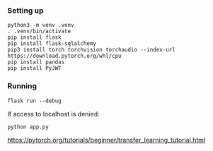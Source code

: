 ### Setting up
```
python3 -m venv .venv
. .venv/bin/activate
pip install flask
pip install flask-sqlalchemy
pip3 install torch torchvision torchaudio --index-url https://download.pytorch.org/whl/cpu
pip install pandas
pip install PyJWT

```

### Running


```
flask run --debug 
```

If access to localhost is denied:
```
python app.py
```

https://pytorch.org/tutorials/beginner/transfer_learning_tutorial.html